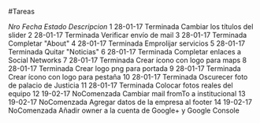 #Tareas

*Nro*	*Fecha*		*Estado*		*Descripcion*
1		28-01-17	Terminada		Cambiar los títulos del slider
2		28-01-17	Terminada		Verificar envío de mail
3		28-01-17	Terminada		Completar "About"
4		28-01-17	Terminada		Emprolijar servicios
5		28-01-17	Terminada		Quitar "Noticias"
6		28-01-17	Terminada		Completar enlaces a Social Networks
7		28-01-17	Terminada		Crear ícono con logo para maps
8		28-01-17	Terminada		Crear logo png para portada
9		28-01-17	Terminada		Crear ícono con logo para pestaña
10		28-01-17	Terminada		Oscurecer foto de palacio de Justicia
11		28-01-17	Terminada		Colocar fotos reales del equipo
12		19-02-17	NoComenzada		Cambiar mail fromTo a institucional
13		19-02-17	NoComenzada		Agregar datos de la empresa al footer
14		19-02-17	NoComenzada		Añadir owner a la cuenta de Google+ y Google Console